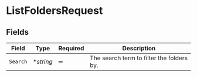 # ListFoldersRequest


## Fields

| Field                                     | Type                                      | Required                                  | Description                               |
| ----------------------------------------- | ----------------------------------------- | ----------------------------------------- | ----------------------------------------- |
| `Search`                                  | **string*                                 | :heavy_minus_sign:                        | The search term to filter the folders by. |
